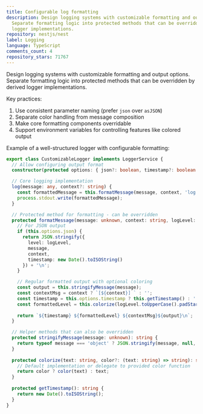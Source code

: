 ```yaml
---
title: Configurable log formatting
description: Design logging systems with customizable formatting and output options.
  Separate formatting logic into protected methods that can be overridden by derived
  logger implementations.
repository: nestjs/nest
label: Logging
language: TypeScript
comments_count: 4
repository_stars: 71767
---
```


Design logging systems with customizable formatting and output options. Separate formatting logic into protected methods that can be overridden by derived logger implementations.

Key practices:
1. Use consistent parameter naming (prefer `json` over `asJSON`)
2. Separate color handling from message composition
3. Make core formatting components overridable
4. Support environment variables for controlling features like colored output

Example of a well-structured logger with configurable formatting:

```typescript
export class CustomizableLogger implements LoggerService {
  // Allow configuring output format
  constructor(protected options: { json?: boolean, timestamp?: boolean }) {}

  // Core logging implementation
  log(message: any, context?: string) {
    const formattedMessage = this.formatMessage(message, context, 'log');
    process.stdout.write(formattedMessage);
  }

  // Protected method for formatting - can be overridden
  protected formatMessage(message: unknown, context: string, logLevel: string): string {
    // For JSON output
    if (this.options.json) {
      return JSON.stringify({
        level: logLevel,
        message,
        context,
        timestamp: new Date().toISOString()
      }) + '\n';
    }

    // Regular formatted output with optional coloring
    const output = this.stringifyMessage(message);
    const contextMsg = context ? `[${context}] ` : '';
    const timestamp = this.options.timestamp ? this.getTimestamp() : '';
    const formattedLevel = this.colorize(logLevel.toUpperCase().padStart(7, ' '));
    
    return `${timestamp} ${formattedLevel} ${contextMsg}${output}\n`;
  }

  // Helper methods that can also be overridden
  protected stringifyMessage(message: unknown): string {
    return typeof message === 'object' ? JSON.stringify(message, null, 2) : String(message);
  }
  
  protected colorize(text: string, color?: (text: string) => string): string {
    // Default implementation or delegate to provided color function
    return color ? color(text) : text;
  }
  
  protected getTimestamp(): string {
    return new Date().toISOString();
  }
}